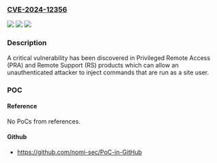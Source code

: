### [CVE-2024-12356](https://cve.mitre.org/cgi-bin/cvename.cgi?name=CVE-2024-12356)
![](https://img.shields.io/static/v1?label=Product&message=Remote%20Support%20%26%20Privileged%20Remote%20Access&color=blue)
![](https://img.shields.io/static/v1?label=Version&message=0%3C%3D%2024.3.1%20&color=brighgreen)
![](https://img.shields.io/static/v1?label=Vulnerability&message=CWE-77%20Improper%20Neutralization%20of%20Special%20Elements%20used%20in%20a%20Command%20('Command%20Injection')&color=brighgreen)

### Description

A critical vulnerability has been discovered in Privileged Remote Access (PRA) and Remote Support (RS) products which can allow an unauthenticated attacker to inject commands that are run as a site user.

### POC

#### Reference
No PoCs from references.

#### Github
- https://github.com/nomi-sec/PoC-in-GitHub

